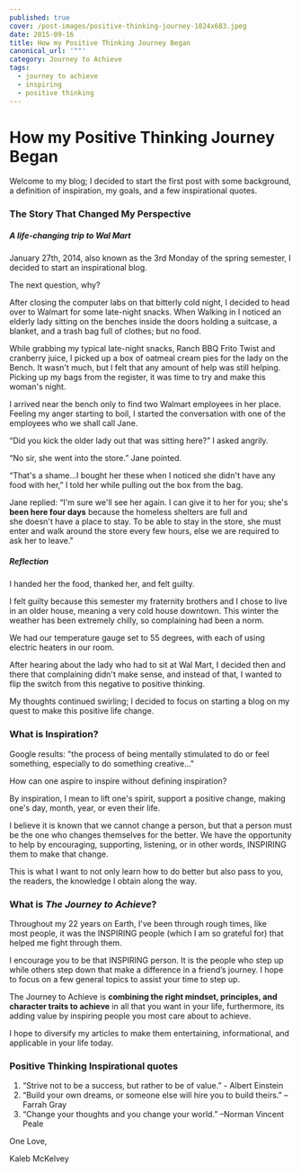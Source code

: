 ```yaml
---
published: true
cover: /post-images/positive-thinking-journey-1024x683.jpeg
date: 2015-09-16
title: How my Positive Thinking Journey Began
canonical_url: '""'
category: Journey to Achieve
tags:
  - journey to achieve
  - inspiring
  - positive thinking
---
```

# How my Positive Thinking Journey Began

Welcome to my blog; I decided to start the first post with some background, a definition of inspiration, my goals, and a few inspirational quotes.

### **The Story That Changed My Perspective**

##### A life-changing trip to Wal Mart

January 27th, 2014, also known as the 3rd Monday of the spring semester, I decided to start an inspirational blog.

The next question, why?

After closing the computer labs on that bitterly cold night, I decided to head over to Walmart for some late-night snacks. When Walking in I noticed an elderly lady sitting on the benches inside the doors holding a suitcase, a blanket, and a trash bag full of clothes; but no food.

While grabbing my typical late-night snacks, Ranch BBQ Frito Twist and cranberry juice, I picked up a box of oatmeal cream pies for the lady on the Bench. It wasn't much, but I felt that any amount of help was still helping. Picking up my bags from the register, it was time to try and make this woman's night.

I arrived near the bench only to find two Walmart employees in her place. Feeling my anger starting to boil, I started the conversation with one of the employees who we shall call Jane.

“Did you kick the older lady out that was sitting here?” I asked angrily.

“No sir, she went into the store.” Jane pointed.

“That's a shame...I bought her these when I noticed she didn't have any food with her,” I told her while pulling out the box from the bag.

Jane replied: “I'm sure we'll see her again. I can give it to her for you; she's **been here four days** because the homeless shelters are full and she doesn't have a place to stay. To be able to stay in the store, she must enter and walk around the store every few hours, else we are required to ask her to leave."

##### Reflection

I handed her the food, thanked her, and felt guilty.

I felt guilty because this semester my fraternity brothers and I chose to live in an older house, meaning a very cold house downtown. This winter the weather has been extremely chilly, so complaining had been a norm.

We had our temperature gauge set to 55 degrees, with each of using electric heaters in our room.

After hearing about the lady who had to sit at Wal Mart, I decided then and there that complaining didn't make sense, and instead of that, I wanted to flip the switch from this negative to positive thinking.

My thoughts continued swirling; I decided to focus on starting a blog on my quest to make this positive life change.

### **What is Inspiration?**

Google results: "the process of being mentally stimulated to do or feel something, especially to do something creative..."

How can one aspire to inspire without defining inspiration?

By inspiration, I mean to lift one's spirit, support a positive change, making one's day, month, year, or even their life.

I believe it is known that we cannot change a person, but that a person must be the one who changes themselves for the better. We have the opportunity to help by encouraging, supporting, listening, or in other words, INSPIRING them to make that change.

This is what I want to not only learn how to do better but also pass to you, the readers, the knowledge I obtain along the way.

### **What is _The Journey to Achieve_?**

Throughout my 22 years on Earth, I've been through rough times, like most people, it was the INSPIRING people (which I am so grateful for) that helped me fight through them. 

I encourage you to be that INSPIRING person. It is the people who step up while others step down that make a difference in a friend’s journey. I hope to focus on a few general topics to assist your time to step up.

The Journey to Achieve is **combining the right mindset, principles, and character traits to achieve** in all that you want in your life, furthermore, its adding value by inspiring people you most care about to achieve. 

I hope to diversify my articles to make them entertaining, informational, and applicable in your life today.

### **Positive Thinking Inspirational quotes**

  1. “Strive not to be a success, but rather to be of value.” - Albert Einstein
  2. “Build your own dreams, or someone else will hire you to build theirs.” –Farrah Gray
  3. “Change your thoughts and you change your world.” –Norman Vincent Peale

One Love,

Kaleb McKelvey
